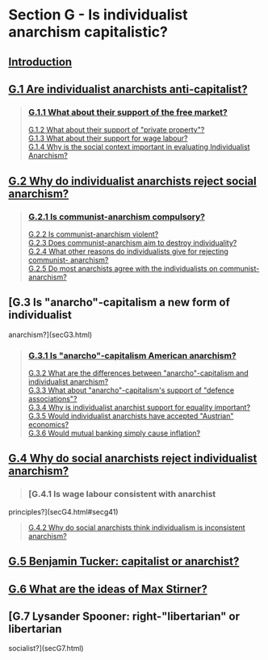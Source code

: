 # Section G - Is individualist anarchism capitalistic?

## [Introduction](secGint.html)

## [G.1 Are individualist anarchists anti-capitalist?](secG1.html)

> ### [G.1.1 What about their support of the free market?](secG1.html#secg11)  
>  [G.1.2 What about their support of "private property"?](secG1.html#secg12)  
>  [G.1.3 What about their support for wage labour?](secG1.html#secg13)  
>  [G.1.4 Why is the social context important in evaluating Individualist
Anarchism?](secG1.html#secg14)

## [G.2 Why do individualist anarchists reject social anarchism?](secG2.html)

> ### [G.2.1 Is communist-anarchism compulsory?](secG2.html#secg21)  
>  [G.2.2 Is communist-anarchism violent?](secG2.html#secg22)  
>  [G.2.3 Does communist-anarchism aim to destroy
individuality?](secG2.html#secg23)  
>  [G.2.4 What other reasons do individualists give for rejecting communist-
anarchism?](secG2.html#secg24)  
>  [G.2.5 Do most anarchists agree with the individualists on communist-
anarchism?](secG2.html#secg25)

## [G.3 Is "anarcho"-capitalism a new form of individualist
anarchism?](secG3.html)

> ### [G.3.1 Is "anarcho"-capitalism American anarchism?](secG3.html#secg31)  
>  [G.3.2 What are the differences between "anarcho"-capitalism and
individualist anarchism?](secG3.html#secg32)  
>  [G.3.3 What about "anarcho"-capitalism's support of "defence
associations"?](secG3.html#secg33)  
>  [G.3.4 Why is individualist anarchist support for equality
important?](secG3.html#secg34)  
>  [G.3.5 Would individualist anarchists have accepted "Austrian"
economics?](secG3.html#secg35)  
>  [G.3.6 Would mutual banking simply cause inflation?](secG3.html#secg36)

## [G.4 Why do social anarchists reject individualist anarchism?](secG4.html)

> ### [G.4.1 Is wage labour consistent with anarchist
principles?](secG4.html#secg41)  
>  [G.4.2 Why do social anarchists think individualism is inconsistent
anarchism?](secG4.html#secg42)

## [G.5 Benjamin Tucker: capitalist or anarchist?](secG5.html)

## [G.6 What are the ideas of Max Stirner?](secG6.html)

## [G.7 Lysander Spooner: right-"libertarian" or libertarian
socialist?](secG7.html)

